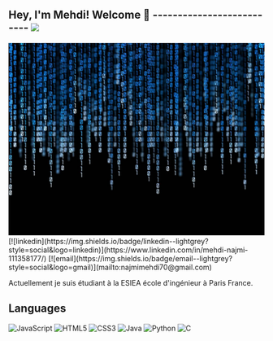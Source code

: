 ##  Hey, I'm Mehdi! Welcome 🤗 -------------------------- ![](https://visitor-badge.glitch.me/badge?page_id=Najmi19)

  <img src="png1.jpg"> 
  [![linkedin](https://img.shields.io/badge/linkedin--lightgrey?style=social&logo=linkedin)](https://www.linkedin.com/in/mehdi-najmi-111358177/) 
  [![email](https://img.shields.io/badge/email--lightgrey?style=social&logo=gmail)](mailto:najmimehdi70@gmail.com)


Actuellement je suis étudiant à la ESIEA école d'ingénieur à Paris France.

## Languages

![JavaScript](https://img.shields.io/badge/JavaScript-323330?style=for-the-badge&logo=javascript&logoColor=F7DF1E)
![HTML5](https://img.shields.io/badge/HTML5-E34F26?style=for-the-badge&logo=html5&logoColor=white)
![CSS3](https://img.shields.io/badge/CSS3-1572B6?style=for-the-badge&logo=css3&logoColor=white)
![Java](https://img.shields.io/badge/Java-ED8B00?style=for-the-badge&logo=java&logoColor=white)
![Python](https://img.shields.io/badge/Python-FFD43B?style=for-the-badge&logo=python&logoColor=306998)
![C](https://img.shields.io/badge/C-00599C?style=for-the-badge&logo=c&logoColor=white)


